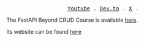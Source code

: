 <p align="center">
  <samp>
    <a href="https://www.youtube.com/channel/UC4AYRvDw3yh-ChonxxW6VLA">Youtube</a> .
    <a href="https://dev.to/jod35">Dev.to</a> .
    <a href="https://x.com/jod35_">X</a> .
  </samp>
</p>

The FastAPI Beyond CRUD Course is available [here](https://youtube.com/playlist?list=PLEt8Tae2spYnHy378vMlPH--87cfeh33P&si=neXqIyY0rTbVTcVV).

Its website can be found [here](https://jod35jon.github.io/fastapi-beyond-crud-docs/site/)
